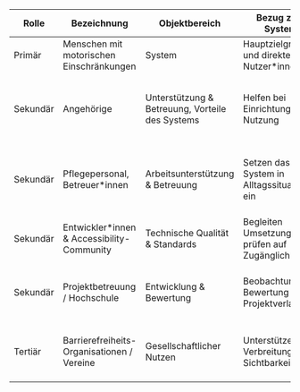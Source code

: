 | **Rolle**   | **Bezeichnung**                            | **Objektbereich**                | **Bezug zum System**                            | **Erfordernis an das System**                                   |
|------------|---------------------------------------------|----------------------------------|--------------------------------------------------|------------------------------------------------------------------|
| Primär     | Menschen mit motorischen Einschränkungen    | System               | Hauptzielgruppe und direkte Nutzer*innen         | Barrierefreie Nutzung |
| Sekundär   | Angehörige                                   | Unterstützung & Betreuung, Vorteile des Systems       | Helfen bei Einrichtung und Nutzung               | Einfache Einrichtung, übersichtliche Struktur, robuste Bedienbarkeit       |
| Sekundär   | Pflegepersonal, Betreuer*innen               | Arbeitsunterstützung & Betreuung | Setzen das System in Alltagssituationen ein      | Einfache Einrichtung, übersichtliche Struktur, robuste Bedienbarkeit  |
| Sekundär   | Entwickler*innen & Accessibility-Community   | Technische Qualität & Standards  | Begleiten Umsetzung und prüfen auf Zugänglichkeit| Qualitativer Code, normgerechte Umsetzung  |
| Sekundär   | Projektbetreuung / Hochschule          | Entwicklung & Bewertung        | Beobachtung und Bewertung des Projektverlaufs                   | Dokumentation, methodische Struktur, Umsetzung der Ziele         |
| Tertiär    | Barrierefreiheits-Organisationen / Vereine   | Gesellschaftlicher Nutzen | Unterstützen Verbreitung & Sichtbarkeit      | Hoher Inklusionswert, Orientierung an realen Bedürfnissen               |
